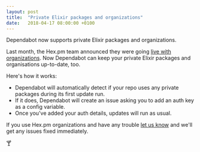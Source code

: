 ```yaml
---
layout: post
title:  "Private Elixir packages and organizations"
date:   2018-04-17 08:00:00 +0100
---
```


Dependabot now supports private Elixir packages and organizations.

Last month, the Hex.pm team announced they were going
[live with organizations][hex-blog-post]. Now Dependabot can keep your private
Elixir packages and organisations up-to-date, too.


Here's how it works:
- Dependabot will automatically detect if your repo uses any private packages
  during its first update run.
- If it does, Dependabot will create an issue asking you to add an auth key
  as a config variable.
- Once you've added your auth details, updates will run as usual.

If you use Hex.pm organizations and have any trouble [let us know][feedback] and
we'll get any issues fixed immediately.

🍸

[hex-blog-post]: https://hex.pm/blog/organizations-going-live
[feedback]: https://github.com/dependabot/feedback
